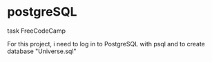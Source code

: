 # postgreSQL
task FreeCodeCamp


For this project, i need to log in to PostgreSQL with psql
and to create database "Universe.sql"
